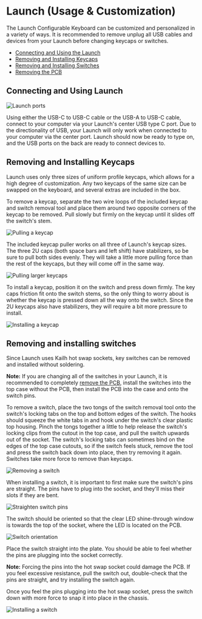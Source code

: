 # Launch (Usage & Customization)

The Launch Configurable Keyboard can be customized and personalized in a variety of ways. It is recommended to remove unplug all USB cables and devices from your Launch before changing keycaps or switches.

- [Connecting and Using the Launch](#connecting-and-using-launch)
- [Removing and Installing Keycaps](#removing-and-installing-keycaps)
- [Removing and Installing Switches](#removing-and-installing-switches)
- [Removing the PCB](#removing-the-pcb)

## Connecting and Using Launch

![Launch ports](./img/launch-ports.png)

Using either the USB-C to USB-C cable or the USB-A to USB-C cable, connect to your computer via your Launch's center USB type C port. Due to the directionality of USB, your Launch will only work when connected to your computer via the center port. Launch should now be ready to type on, and the USB ports on the back are ready to connect devices to.

## Removing and Installing Keycaps

Launch uses only three sizes of uniform profile keycaps, which allows for a high degree of customization. Any two keycaps of the same size can be swapped on the keyboard, and several extras are included in the box. 

To remove a keycap, separate the two wire loops of the included keycap and switch removal tool and place them around two opposite corners of the keycap to be removed. Pull slowly but firmly on the keycap until it slides off the switch's stem.

![Pulling a keycap](./img/cap-puller.jpg)

The included keycap puller works on all three of Launch's keycap sizes. The three 2U caps (both space bars and left shift) have stabilizers, so be sure to pull both sides evenly. They will take a little more pulling force than the rest of the keycaps, but they will come off in the same way. 

![Pulling larger keycaps](./img/cap-puller-bigger-keys.jpg)

To install a keycap, position it on the switch and press down firmly. The key caps friction fit onto the switch stems, so the only thing to worry about is whether the keycap is pressed down all the way onto the switch. Since the 2U keycaps also have stabilizers, they will require a bit more pressure to install.

![Installing a keycap](./img/keycap-install.jpg)

## Removing and installing switches

Since Launch uses Kailh hot swap sockets, key switches can be removed and installed without soldering. 

**Note:** If you are changing all of the switches in your Launch, it is recommended to completely [remove the PCB](#removing-the-pcb), install the switches into the top case without the PCB, then install the PCB into the case and onto the switch pins.

To remove a switch, place the two tongs of the switch removal tool onto the switch's locking tabs on the top and bottom edges of the switch. The hooks should squeeze the white tabs in and hook under the switch's clear plastic top housing. Pinch the tongs together a little to help release the switch's locking clips from the cutout in the top case, and pull the switch upwards out of the socket. The switch's locking tabs can sometimes bind on the edges of the top case cutouts, so if the switch feels stuck, remove the tool and press the switch back down into place, then try removing it again. Switches take more force to remove than keycaps. 

![Removing a switch](./img/switch-removal.jpg)

When installing a switch, it is important to first make sure the switch's pins are straight. The pins have to plug into the socket, and they'll miss their slots if they are bent.

![Straighten switch pins](./img/switch-install-pins-straight.jpg)

The switch should be oriented so that the clear LED shine-through window is towards the top of the socket, where the LED is located on the PCB.

![Switch orientation](./img/switch-install-orientation.jpg)

Place the switch straight into the plate. You should be able to feel whether the pins are plugging into the socket correctly. 

**Note:** Forcing the pins into the hot swap socket could damage the PCB. If you feel excessive resistance, pull the switch out, double-check that the pins are straight, and try installing the switch again.

Once you feel the pins plugging into the hot swap socket, press the switch down with more force to snap it into place in the chassis. 

![Installing a switch](./img/switch-installation.jpg)
